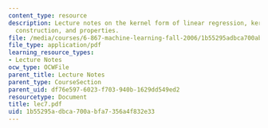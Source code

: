 ```yaml
---
content_type: resource
description: Lecture notes on the kernel form of linear regression, kernels, examples,
  construction, and properties.
file: /media/courses/6-867-machine-learning-fall-2006/1b55295adbca700abfa7356a4f832e33_lec7.pdf
file_type: application/pdf
learning_resource_types:
- Lecture Notes
ocw_type: OCWFile
parent_title: Lecture Notes
parent_type: CourseSection
parent_uid: df76e597-6023-f703-940b-1629dd549ed2
resourcetype: Document
title: lec7.pdf
uid: 1b55295a-dbca-700a-bfa7-356a4f832e33
---
```

